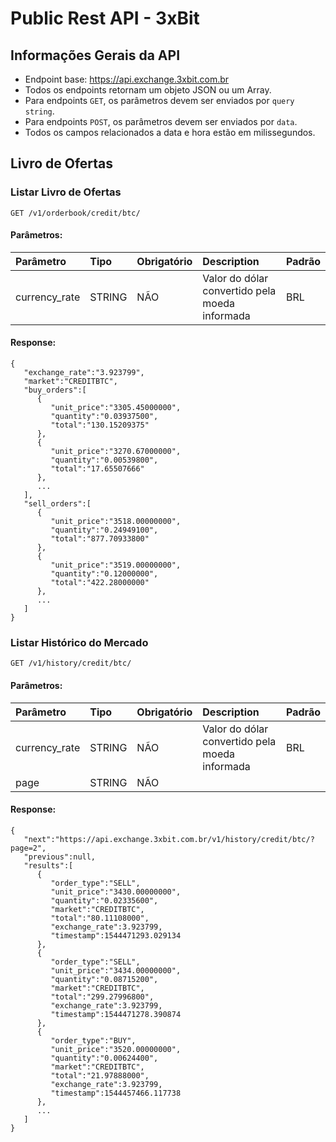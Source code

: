 # Public Rest API - 3xBit


## Informações Gerais da API
* Endpoint base: https://api.exchange.3xbit.com.br
* Todos os endpoints retornam um objeto JSON ou um Array.
* Para endpoints `GET`, os parâmetros devem ser enviados por `query string`.
* Para endpoints `POST`, os parâmetros devem ser enviados por `data`.
* Todos os campos relacionados a data e hora estão em milissegundos.



## Livro de Ofertas

### Listar Livro de Ofertas

```
GET /v1/orderbook/credit/btc/
```
#### Parâmetros:
|  Parâmetro    | Tipo   | Obrigatório | Description  | Padrão |
|:--------------|:-------|:------------|:---------|:-----------|
| currency_rate | STRING | NÃO         | Valor do dólar convertido pela moeda informada | BRL |


#### Response:
```
{  
   "exchange_rate":"3.923799",
   "market":"CREDITBTC",
   "buy_orders":[  
      {  
         "unit_price":"3305.45000000",
         "quantity":"0.03937500",
         "total":"130.15209375"
      },
      {  
         "unit_price":"3270.67000000",
         "quantity":"0.00539800",
         "total":"17.65507666"
      },
      ...
   ],
   "sell_orders":[  
      {  
         "unit_price":"3518.00000000",
         "quantity":"0.24949100",
         "total":"877.70933800"
      },
      {  
         "unit_price":"3519.00000000",
         "quantity":"0.12000000",
         "total":"422.28000000"
      },
      ...
   ]
}
```


### Listar Histórico do Mercado

```
GET /v1/history/credit/btc/
```
#### Parâmetros:
|  Parâmetro    | Tipo   | Obrigatório | Description  | Padrão |
|:--------------|:-------|:------------|:---------|:-----------|
| currency_rate | STRING | NÃO         | Valor do dólar convertido pela moeda informada | BRL |
| page | STRING | NÃO         |  |  |


#### Response:
```
{  
   "next":"https://api.exchange.3xbit.com.br/v1/history/credit/btc/?page=2",
   "previous":null,
   "results":[  
      {  
         "order_type":"SELL",
         "unit_price":"3430.00000000",
         "quantity":"0.02335600",
         "market":"CREDITBTC",
         "total":"80.11108000",
         "exchange_rate":3.923799,
         "timestamp":1544471293.029134
      },
      {  
         "order_type":"SELL",
         "unit_price":"3434.00000000",
         "quantity":"0.08715200",
         "market":"CREDITBTC",
         "total":"299.27996800",
         "exchange_rate":3.923799,
         "timestamp":1544471278.390874
      },
      {  
         "order_type":"BUY",
         "unit_price":"3520.00000000",
         "quantity":"0.00624400",
         "market":"CREDITBTC",
         "total":"21.97888000",
         "exchange_rate":3.923799,
         "timestamp":1544457466.117738
      },
      ...
   ]
}
```
